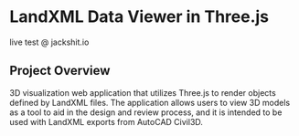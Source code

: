 # LandXML Data Viewer in Three.js
live test @ jackshit.io

## Project Overview
3D visualization web application that utilizes Three.js to render objects defined by LandXML files. The application allows users to view 3D models as a tool to aid in the design and review process, and it is intended to be used with LandXML exports from AutoCAD Civil3D.